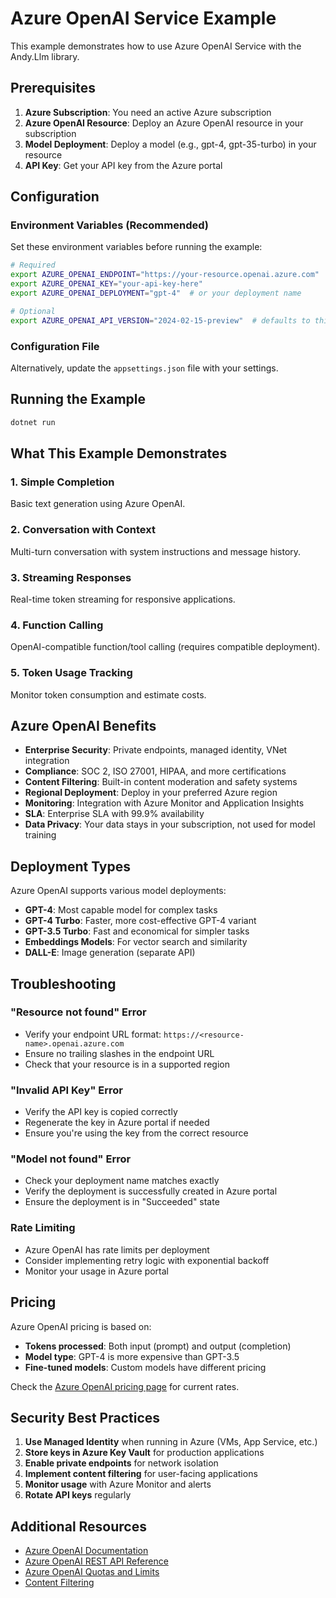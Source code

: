 # Azure OpenAI Service Example

This example demonstrates how to use Azure OpenAI Service with the Andy.Llm library.

## Prerequisites

1. **Azure Subscription**: You need an active Azure subscription
2. **Azure OpenAI Resource**: Deploy an Azure OpenAI resource in your subscription
3. **Model Deployment**: Deploy a model (e.g., gpt-4, gpt-35-turbo) in your resource
4. **API Key**: Get your API key from the Azure portal

## Configuration

### Environment Variables (Recommended)

Set these environment variables before running the example:

```bash
# Required
export AZURE_OPENAI_ENDPOINT="https://your-resource.openai.azure.com"
export AZURE_OPENAI_KEY="your-api-key-here"
export AZURE_OPENAI_DEPLOYMENT="gpt-4"  # or your deployment name

# Optional
export AZURE_OPENAI_API_VERSION="2024-02-15-preview"  # defaults to this if not set
```

### Configuration File

Alternatively, update the `appsettings.json` file with your settings.

## Running the Example

```bash
dotnet run
```

## What This Example Demonstrates

### 1. Simple Completion
Basic text generation using Azure OpenAI.

### 2. Conversation with Context
Multi-turn conversation with system instructions and message history.

### 3. Streaming Responses
Real-time token streaming for responsive applications.

### 4. Function Calling
OpenAI-compatible function/tool calling (requires compatible deployment).

### 5. Token Usage Tracking
Monitor token consumption and estimate costs.

## Azure OpenAI Benefits

- **Enterprise Security**: Private endpoints, managed identity, VNet integration
- **Compliance**: SOC 2, ISO 27001, HIPAA, and more certifications
- **Content Filtering**: Built-in content moderation and safety systems
- **Regional Deployment**: Deploy in your preferred Azure region
- **Monitoring**: Integration with Azure Monitor and Application Insights
- **SLA**: Enterprise SLA with 99.9% availability
- **Data Privacy**: Your data stays in your subscription, not used for model training

## Deployment Types

Azure OpenAI supports various model deployments:

- **GPT-4**: Most capable model for complex tasks
- **GPT-4 Turbo**: Faster, more cost-effective GPT-4 variant
- **GPT-3.5 Turbo**: Fast and economical for simpler tasks
- **Embeddings Models**: For vector search and similarity
- **DALL-E**: Image generation (separate API)

## Troubleshooting

### "Resource not found" Error
- Verify your endpoint URL format: `https://<resource-name>.openai.azure.com`
- Ensure no trailing slashes in the endpoint URL
- Check that your resource is in a supported region

### "Invalid API Key" Error
- Verify the API key is copied correctly
- Regenerate the key in Azure portal if needed
- Ensure you're using the key from the correct resource

### "Model not found" Error
- Check your deployment name matches exactly
- Verify the deployment is successfully created in Azure portal
- Ensure the deployment is in "Succeeded" state

### Rate Limiting
- Azure OpenAI has rate limits per deployment
- Consider implementing retry logic with exponential backoff
- Monitor your usage in Azure portal

## Pricing

Azure OpenAI pricing is based on:
- **Tokens processed**: Both input (prompt) and output (completion)
- **Model type**: GPT-4 is more expensive than GPT-3.5
- **Fine-tuned models**: Custom models have different pricing

Check the [Azure OpenAI pricing page](https://azure.microsoft.com/pricing/details/cognitive-services/openai-service/) for current rates.

## Security Best Practices

1. **Use Managed Identity** when running in Azure (VMs, App Service, etc.)
2. **Store keys in Azure Key Vault** for production applications
3. **Enable private endpoints** for network isolation
4. **Implement content filtering** for user-facing applications
5. **Monitor usage** with Azure Monitor and alerts
6. **Rotate API keys** regularly

## Additional Resources

- [Azure OpenAI Documentation](https://learn.microsoft.com/azure/ai-services/openai/)
- [Azure OpenAI REST API Reference](https://learn.microsoft.com/azure/ai-services/openai/reference)
- [Azure OpenAI Quotas and Limits](https://learn.microsoft.com/azure/ai-services/openai/quotas-limits)
- [Content Filtering](https://learn.microsoft.com/azure/ai-services/openai/concepts/content-filter)